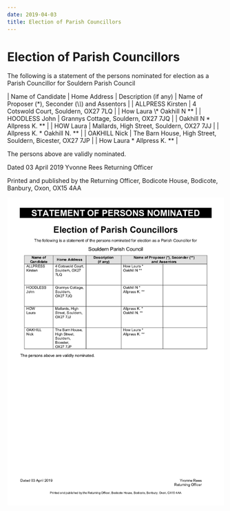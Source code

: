 ```yaml
---
date: 2019-04-03
title: Election of Parish Councillors 
---
```


# Election of Parish Councillors 


The following is a statement of the persons nominated for election as a Parish Councillor for Souldern Parish Council 

| Name of Candidate |  Home Address | Description (if any) | Name of Proposer (\*), Seconder (\\*\\*) and Assentors |
| ALLPRESS Kirsten  | 4 Cotswold Court, Souldern, OX27 7LQ | | How Laura \\* Oakhill N \*\* |
| HOODLESS John     | Grannys Cottage, Souldern, OX27 7JQ  | | Oakhill N \* Allpress K. \*\*  |
| HOW Laura         | Mallards, High Street, Souldern, OX27 7JJ | | Allpress K. \* Oakhill N. \*\* |
| OAKHILL Nick      | The Barn House, High Street, Souldern, Bicester, OX27 7JP | | How Laura \* Allpress K. \*\* |

The persons above are validly nominated. 

Dated 03 April 2019 Yvonne Rees Returning Officer 

Printed and published by the Returning Officer, Bodicote House, Bodicote, Banbury, Oxon, OX15 4AA 


![nominations](spc-2019.png)